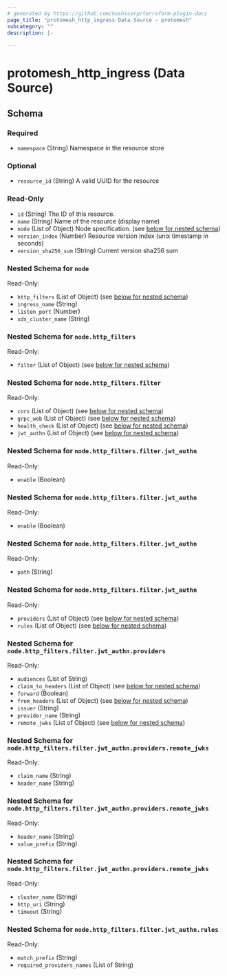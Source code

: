 ```yaml
---
# generated by https://github.com/hashicorp/terraform-plugin-docs
page_title: "protomesh_http_ingress Data Source - protomesh"
subcategory: ""
description: |-
  
---
```


# protomesh_http_ingress (Data Source)





<!-- schema generated by tfplugindocs -->
## Schema

### Required

- `namespace` (String) Namespace in the resource store

### Optional

- `resource_id` (String) A valid UUID for the resource

### Read-Only

- `id` (String) The ID of this resource.
- `name` (String) Name of the resource (display name)
- `node` (List of Object) Node specification. (see [below for nested schema](#nestedatt--node))
- `version_index` (Number) Resource version index (unix timestamp in seconds)
- `version_sha256_sum` (String) Current version sha256 sum

<a id="nestedatt--node"></a>
### Nested Schema for `node`

Read-Only:

- `http_filters` (List of Object) (see [below for nested schema](#nestedobjatt--node--http_filters))
- `ingress_name` (String)
- `listen_port` (Number)
- `xds_cluster_name` (String)

<a id="nestedobjatt--node--http_filters"></a>
### Nested Schema for `node.http_filters`

Read-Only:

- `filter` (List of Object) (see [below for nested schema](#nestedobjatt--node--http_filters--filter))

<a id="nestedobjatt--node--http_filters--filter"></a>
### Nested Schema for `node.http_filters.filter`

Read-Only:

- `cors` (List of Object) (see [below for nested schema](#nestedobjatt--node--http_filters--filter--cors))
- `grpc_web` (List of Object) (see [below for nested schema](#nestedobjatt--node--http_filters--filter--grpc_web))
- `health_check` (List of Object) (see [below for nested schema](#nestedobjatt--node--http_filters--filter--health_check))
- `jwt_authn` (List of Object) (see [below for nested schema](#nestedobjatt--node--http_filters--filter--jwt_authn))

<a id="nestedobjatt--node--http_filters--filter--cors"></a>
### Nested Schema for `node.http_filters.filter.jwt_authn`

Read-Only:

- `enable` (Boolean)


<a id="nestedobjatt--node--http_filters--filter--grpc_web"></a>
### Nested Schema for `node.http_filters.filter.jwt_authn`

Read-Only:

- `enable` (Boolean)


<a id="nestedobjatt--node--http_filters--filter--health_check"></a>
### Nested Schema for `node.http_filters.filter.jwt_authn`

Read-Only:

- `path` (String)


<a id="nestedobjatt--node--http_filters--filter--jwt_authn"></a>
### Nested Schema for `node.http_filters.filter.jwt_authn`

Read-Only:

- `providers` (List of Object) (see [below for nested schema](#nestedobjatt--node--http_filters--filter--jwt_authn--providers))
- `rules` (List of Object) (see [below for nested schema](#nestedobjatt--node--http_filters--filter--jwt_authn--rules))

<a id="nestedobjatt--node--http_filters--filter--jwt_authn--providers"></a>
### Nested Schema for `node.http_filters.filter.jwt_authn.providers`

Read-Only:

- `audiences` (List of String)
- `claim_to_headers` (List of Object) (see [below for nested schema](#nestedobjatt--node--http_filters--filter--jwt_authn--providers--claim_to_headers))
- `forward` (Boolean)
- `from_headers` (List of Object) (see [below for nested schema](#nestedobjatt--node--http_filters--filter--jwt_authn--providers--from_headers))
- `issuer` (String)
- `provider_name` (String)
- `remote_jwks` (List of Object) (see [below for nested schema](#nestedobjatt--node--http_filters--filter--jwt_authn--providers--remote_jwks))

<a id="nestedobjatt--node--http_filters--filter--jwt_authn--providers--claim_to_headers"></a>
### Nested Schema for `node.http_filters.filter.jwt_authn.providers.remote_jwks`

Read-Only:

- `claim_name` (String)
- `header_name` (String)


<a id="nestedobjatt--node--http_filters--filter--jwt_authn--providers--from_headers"></a>
### Nested Schema for `node.http_filters.filter.jwt_authn.providers.remote_jwks`

Read-Only:

- `header_name` (String)
- `value_prefix` (String)


<a id="nestedobjatt--node--http_filters--filter--jwt_authn--providers--remote_jwks"></a>
### Nested Schema for `node.http_filters.filter.jwt_authn.providers.remote_jwks`

Read-Only:

- `cluster_name` (String)
- `http_uri` (String)
- `timeout` (String)



<a id="nestedobjatt--node--http_filters--filter--jwt_authn--rules"></a>
### Nested Schema for `node.http_filters.filter.jwt_authn.rules`

Read-Only:

- `match_prefix` (String)
- `required_providers_names` (List of String)


